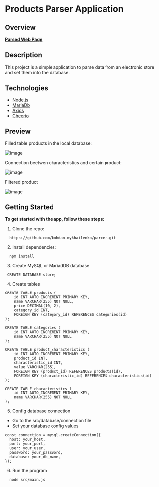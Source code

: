 #  Products Parser Application

## Overview
[**Parsed Web Page**](https://hotline.ua/ua/mobile/mobilnye-telefony-i-smartfony/?mode=series&sort=popularity)

## Description

This project is a simple application to parse data from an electronic store and set them into the database.

## Technologies

- [Node.js](https://nodejs.org/en)
- [MariaDb](https://mariadb.org/)
- [Axios](https://axios-http.com/)
- [Cheerio](https://cheerio.js.org/)


## Preview

Filled table products in the local database:

![image](https://github.com/bohdan-mykhailenko/parser/assets/76702178/055662d6-bea4-437c-9441-8606bdceedb1)

Connection beetwen characteristics and certain product:

![image](https://github.com/bohdan-mykhailenko/parser/assets/76702178/1af345b9-7f90-49c8-bbab-bb4103d66487)

Filtered product

![image](https://github.com/bohdan-mykhailenko/parser/assets/76702178/6a4a8bd2-4b9a-458b-82db-5b0da6cb360e)


## Getting Started

**To get started with the app, follow these steps:**

1.  Clone the repo:
    
```shell
  https://github.com/bohdan-mykhailenko/parcer.git
```

2.  Install dependencies:
    
```shell
  npm install
```

3. Create MySQL or MariadDB database
```shell
 CREATE DATABASE store;
```

4. Create tables
```shell
CREATE TABLE products (
    id INT AUTO_INCREMENT PRIMARY KEY,
    name VARCHAR(255) NOT NULL,
    price DECIMAL(10, 2),
    category_id INT,
    FOREIGN KEY (category_id) REFERENCES categories(id)
);

CREATE TABLE categories (
    id INT AUTO_INCREMENT PRIMARY KEY,
    name VARCHAR(255) NOT NULL
);

CREATE TABLE product_characteristics (
    id INT AUTO_INCREMENT PRIMARY KEY,
    product_id INT,
    characteristic_id INT,
    value VARCHAR(255),
    FOREIGN KEY (product_id) REFERENCES products(id),
    FOREIGN KEY (characteristic_id) REFERENCES characteristics(id)
);

CREATE TABLE characteristics (
    id INT AUTO_INCREMENT PRIMARY KEY,
    name VARCHAR(255) NOT NULL
);
```
    
5. Config database connection
  * Go to the src/database/connection file
  * Set your database config values
```shell
const connection = mysql.createConnection({
  host: your_host,
  port: your_port,
  user: your_user,
  password: your_password,
  database: your_db_name,
});
```

6. Run the program
```shell
  node src/main.js
```
